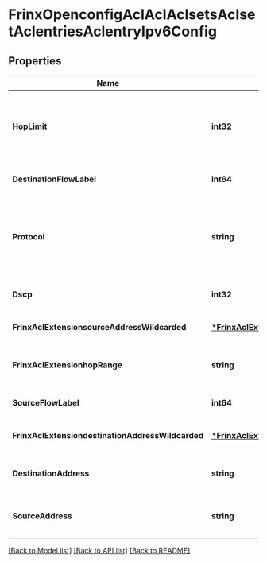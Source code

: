 # FrinxOpenconfigAclAclAclsetsAclsetAclentriesAclentryIpv6Config

## Properties
Name | Type | Description | Notes
------------ | ------------- | ------------- | -------------
**HopLimit** | **int32** | Optional[The IP packet&#39;s hop limit -- known as TTL (in hops) in IPv4 packets, and hop limit in IPv6] REF:Optional.empty | [optional] [default to null]
**DestinationFlowLabel** | **int64** | Optional[Destination IPv6 Flow label.] REF:Optional.empty | [optional] [default to null]
**Protocol** | **string** | Optional[The protocol carried in the IP packet, expressed either as its IP protocol number, or by a defined identity.] REF:Optional.empty | [optional] [default to null]
**Dscp** | **int32** | Optional[Value of diffserv codepoint.] REF:Optional.empty | [optional] [default to null]
**FrinxAclExtensionsourceAddressWildcarded** | [***FrinxAclExtensionSrcdstipv6addresswildcardedSourceAddressWildcarded**](frinx.acl.extension.srcdstipv6addresswildcarded.SourceAddressWildcarded.md) | Optional.empty REF:Optional.empty | [optional] [default to null]
**FrinxAclExtensionhopRange** | **string** | Optional[The IP packet&#39;s hop range (TTL)] REF:Optional.empty | [optional] [default to null]
**SourceFlowLabel** | **int64** | Optional[Source IPv6 Flow label.] REF:Optional.empty | [optional] [default to null]
**FrinxAclExtensiondestinationAddressWildcarded** | [***FrinxAclExtensionSrcdstipv6addresswildcardedDestinationAddressWildcarded**](frinx.acl.extension.srcdstipv6addresswildcarded.DestinationAddressWildcarded.md) | Optional.empty REF:Optional.empty | [optional] [default to null]
**DestinationAddress** | **string** | Optional[Destination IPv6 address prefix.] REF:Optional.empty | [optional] [default to null]
**SourceAddress** | **string** | Optional[Source IPv6 address prefix.] REF:Optional.empty | [optional] [default to null]

[[Back to Model list]](../README.md#documentation-for-models) [[Back to API list]](../README.md#documentation-for-api-endpoints) [[Back to README]](../README.md)


